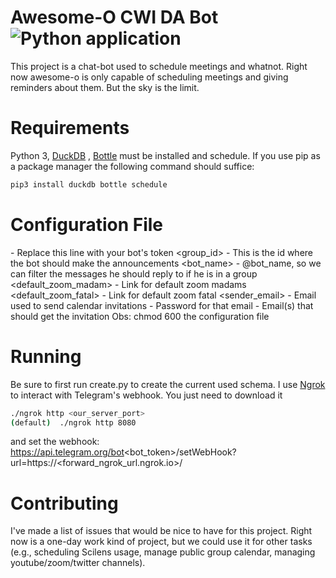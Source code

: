 # Awesome-O CWI DA Bot ![Python application](https://github.com/pdet/cwidabot/workflows/Python%20application/badge.svg)
This project is a chat-bot used to schedule meetings and whatnot. Right now awesome-o is only capable of scheduling meetings and giving reminders about them. But the sky is the limit.

# Requirements
Python 3, [DuckDB](https://www.duckdb.org/) , [Bottle](https://bottlepy.org/docs/dev/) must be installed and  schedule.
If you use pip as a package manager the following command should suffice:
```bash
pip3 install duckdb bottle schedule
```

# Configuration File
<token> - Replace this line with your bot's token
<group_id> - This is the id where the bot should make the announcements
<bot_name> - @bot_name, so we can filter the messages he should reply to if he is in a group
<default_zoom_madam> - Link for default zoom madams
<default_zoom_fatal> - Link for default zoom fatal 
<sender_email> - Email used to send calendar invitations
<password> - Password for that email
<attendees> - Email(s) that should get the invitation
Obs: chmod 600 the configuration file

# Running
Be sure to first run create.py to create the current used schema.
I use [Ngrok](https://ngrok.com/) to interact with Telegram's webhook.
You just need to download it
```bash
./ngrok http <our_server_port>
(default)  ./ngrok http 8080
```
and set the webhook:
https://api.telegram.org/bot<bot_token>/setWebHook?url=https://<forward_ngrok_url.ngrok.io>/

# Contributing
I've made a list of issues that would be nice to have for this project. Right now is a one-day work kind of project, but we could use it for other tasks (e.g., scheduling Scilens usage, manage public group calendar, managing youtube/zoom/twitter channels).